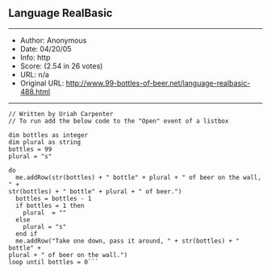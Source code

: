 
## Language RealBasic ##
---
- Author: Anonymous
- Date: 04/20/05
- Info: http
- Score:  (2.54 in 26 votes)
- URL: n/a
- Original URL: http://www.99-bottles-of-beer.net/language-realbasic-488.html
---

```// "99 Bottles of Beer on the Wall" for RealBasic (http://www.realsoftware.com/)
// Written by Uriah Carpenter
// To run add the below code to the "Open" event of a listbox
  
dim bottles as integer
dim plural as string
bottles = 99
plural = "s"
  
do
  me.addRow(str(bottles) + " bottle" + plural + " of beer on the wall, " +
str(bottles) + " bottle" + plural + " of beer.")
  bottles = bottles - 1
  if bottles = 1 then
    plural  = ""
  else
    plural = "s"
  end if
  me.addRow("Take one down, pass it around, " + str(bottles) + " bottle" +
plural + " of beer on the wall.")
loop until bottles = 0```